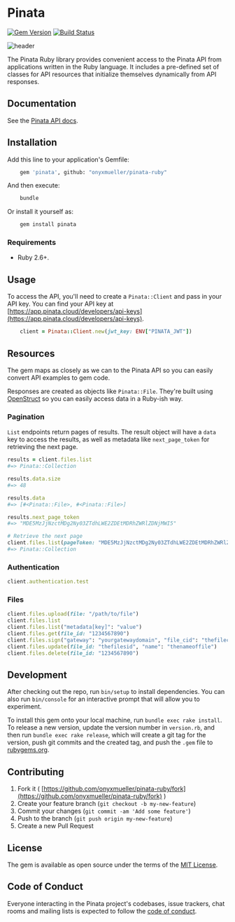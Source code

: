 # Pinata

[![Gem Version](https://badge.fury.io/rb/pinata.svg)](https://badge.fury.io/rb/pinata)
[![Build Status](https://github.com/onyxmueller/pinata-ruby/actions/workflows/build.yml/badge.svg)](https://github.com/onyxmueller/pinata-ruby/actions/workflows/build.yml)

![header](https://docs.mypinata.cloud/ipfs/QmP9PGe3PdUqmsq8xY4sEW3qgdXx4WT9ictTWCb3qyzz3s?img-format=webp)

The Pinata Ruby library provides convenient access to the Pinata API from applications written in the Ruby language. It includes a pre-defined set of classes for API resources that initialize themselves dynamically from API responses.

## Documentation

See the [Pinata API docs](https://docs.pinata.cloud/api-reference).

## Installation

Add this line to your application's Gemfile:

```sh
    gem 'pinata', github: "onyxmueller/pinata-ruby"
```

And then execute:

```sh
    bundle
```

Or install it yourself as:

```sh
    gem install pinata
```

### Requirements

- Ruby 2.6+.

## Usage

To access the API, you'll need to create a `Pinata::Client` and pass in your API key. You can find your API key at [https://app.pinata.cloud/developers/api-keys](https://app.pinata.cloud/developers/api-keys).

```ruby
    client = Pinata::Client.new(jwt_key: ENV["PINATA_JWT"])
```

## Resources

The gem maps as closely as we can to the Pinata API so you can easily convert API examples to gem code.

Responses are created as objects like `Pinata::File`. They're built using [OpenStruct](https://github.com/ruby/ostruct) so you can easily access data in a Ruby-ish way.

### Pagination

 `List` endpoints return pages of results. The result object will have a `data` key to access the results, as well as metadata like `next_page_token` for retrieving the next page.

```ruby
results = client.files.list
#=> Pinata::Collection

results.data.size
#=> 48

results.data
#=> [#<Pinata::File>, #<Pinata::File>]

results.next_page_token
#=> "MDE5MzJjNzctMDg2Ny03ZTdhLWE2ZDEtMDRhZWRlZDNjMWI5"

# Retrieve the next page
client.files.list(pageToken: "MDE5MzJjNzctMDg2Ny03ZTdhLWE2ZDEtMDRhZWRlZDNjMWI5")
#=> Pinata::Collection
```

### Authentication

```ruby
client.authentication.test
```

### Files

```ruby
client.files.upload(file: "/path/to/file")
client.files.list
client.files.list("metadata[key]": "value")
client.files.get(file_id: "1234567890")
client.files.sign("gateway": "yourgatewaydomain", "file_cid": "thefilecid", "expires": 500000)
client.files.update(file_id: "thefilesid", "name": "thenameoffile")
client.files.delete(file_id: "1234567890")
```

## Development

After checking out the repo, run `bin/setup` to install dependencies. You can also run `bin/console` for an interactive prompt that will allow you to experiment.

To install this gem onto your local machine, run `bundle exec rake install`. To release a new version, update the version number in `version.rb`, and then run `bundle exec rake release`, which will create a git tag for the version, push git commits and the created tag, and push the `.gem` file to [rubygems.org](https://rubygems.org).

## Contributing

1. Fork it ( [https://github.com/onyxmueller/pinata-ruby/fork](https://github.com/onyxmueller/pinata-ruby/fork) )
2. Create your feature branch (`git checkout -b my-new-feature`)
3. Commit your changes (`git commit -am 'Add some feature'`)
4. Push to the branch (`git push origin my-new-feature`)
5. Create a new Pull Request

## License

The gem is available as open source under the terms of the [MIT License](https://opensource.org/licenses/MIT).

## Code of Conduct

Everyone interacting in the Pinata project's codebases, issue trackers, chat rooms and mailing lists is expected to follow the [code of conduct](https://github.com/onyxmueller/pinata-ruby/blob/main/CODE_OF_CONDUCT.md).
